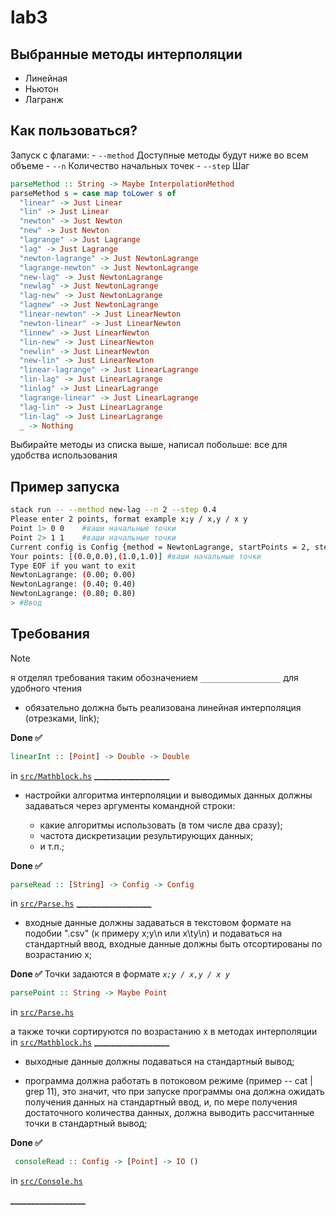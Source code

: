 # lab3

## Выбранные методы интерполяции
- Линейная
- Ньютон
- Лагранж

## Как пользоваться?

Запуск с флагами:
    - `--method` Доступные методы будут ниже во всем объеме
    - `--n` Количество начальных точек
    - `--step` Шаг

```haskell
parseMethod :: String -> Maybe InterpolationMethod
parseMethod s = case map toLower s of
  "linear" -> Just Linear
  "lin" -> Just Linear
  "newton" -> Just Newton
  "new" -> Just Newton
  "lagrange" -> Just Lagrange
  "lag" -> Just Lagrange
  "newton-lagrange" -> Just NewtonLagrange
  "lagrange-newton" -> Just NewtonLagrange
  "new-lag" -> Just NewtonLagrange
  "newlag" -> Just NewtonLagrange
  "lag-new" -> Just NewtonLagrange
  "lagnew" -> Just NewtonLagrange
  "linear-newton" -> Just LinearNewton
  "newton-linear" -> Just LinearNewton
  "linnew" -> Just LinearNewton
  "lin-new" -> Just LinearNewton
  "newlin" -> Just LinearNewton
  "new-lin" -> Just LinearNewton
  "linear-lagrange" -> Just LinearLagrange
  "lin-lag" -> Just LinearLagrange
  "linlag" -> Just LinearLagrange
  "lagrange-linear" -> Just LinearLagrange
  "lag-lin" -> Just LinearLagrange
  "lin-lag" -> Just LinearLagrange
  _ -> Nothing
  ```

Выбирайте методы из списка выше, написал побольше: все для удобства использования

## Пример запуска
```bash
stack run -- --method new-lag --n 2 --step 0.4
Please enter 2 points, format example x;y / x,y / x y
Point 1> 0 0    #ваши начальные точки
Point 2> 1 1    #ваши начальные точки
Current config is Config {method = NewtonLagrange, startPoints = 2, step = 0.4} #ваш итоговый конфиг
Your points: [(0.0,0.0),(1.0,1.0)] #ваши начальные точки
Type EOF if you want to exit
NewtonLagrange: (0.00; 0.00)
NewtonLagrange: (0.40; 0.40)
NewtonLagrange: (0.80; 0.80)
> #Ввод
```
## Требования

>[!NOTE]
>я отделял требования таким обозначением `__________________` для удобного чтения

 - обязательно должна быть реализована линейная интерполяция (отрезками, link);

**Done ✅**

```haskell
linearInt :: [Point] -> Double -> Double
```
in [`src/Mathblock.hs`](https://github.com/naku0/fp-lab3/blob/main/src/MathBlock.hs)
**__________________**

 - настройки алгоритма интерполяции и выводимых данных должны задаваться через аргументы командной строки:


   - какие алгоритмы использовать (в том числе два сразу);
   - частота дискретизации результирующих данных;
   - и т.п.;

**Done ✅**

```haskell
parseRead :: [String] -> Config -> Config
```
in [`src/Parse.hs`](https://github.com/naku0/fp-lab3/blob/main/src/Parse.hs)
**__________________**

 - входные данные должны задаваться в текстовом формате на подобии ".csv" (к примеру x;y\n или x\ty\n) и подаваться на стандартный ввод, входные данные должны быть отсортированы по возрастанию x;

**Done ✅**
Точки задаются в формате *`x;y / x,y / x y`*
 ```haskell
 parsePoint :: String -> Maybe Point
 ```
in [`src/Parse.hs`](https://github.com/naku0/fp-lab3/blob/main/src/Parse.hs)

а также точки сортируются по возрастанию x в методах интерполяции in [`src/Mathblock.hs`](https://github.com/naku0/fp-lab3/blob/main/src/MathBlock.hs)
**__________________**
 - выходные данные должны подаваться на стандартный вывод;

 - программа должна работать в потоковом режиме (пример -- cat | grep 11), это значит, что при запуске программы она должна ожидать получения данных на стандартный ввод, и, по мере получения достаточного количества данных, должна выводить рассчитанные точки в стандартный вывод;


**Done ✅**
```haskell
 consoleRead :: Config -> [Point] -> IO ()
```
in [`src/Console.hs`](https://github.com/naku0/fp-lab3/blob/main/src/Console.hs)

**__________________**

